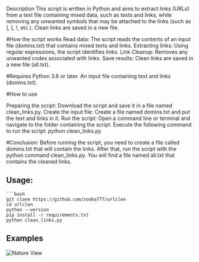 Description This script is written in Python and aims to extract links (URLs) from a text file containing mixed data, such as texts and links, while removing any unwanted symbols that may be attached to the links (such as ], [, !, etc.). Clean links are saved in a new file.

#How the script works Read data: The script reads the contents of an input file (domins.txt) that contains mixed texts and links. Extracting links: Using regular expressions, the script identifies links. Link Cleanup: Removes any unwanted codes associated with links. Save results: Clean links are saved in a new file (all.txt).

#Requires Python 3.6 or later. An input file containing text and links (domins.txt).

#How to use

Preparing the script: Download the script and save it in a file named clean_links.py.
Create the input file: Create a file named domins.txt and put the text and links in it.
Run the script: Open a command line or terminal and navigate to the folder containing the script. Execute the following command to run the script:
python clean_links.py

#Conclusion: Before running the script, you need to create a file called domins.txt that will contain the links. After that, run the script with the python command clean_links.py. You will find a file named all.txt that contains the cleaned links.



   ## Usage:
    ```bash
    git clone https://github.com/zooka777/urlclen
    cd urlclen
    python --version
    pip install -r requirements.txt
    python clean_links.py

## Examples
![Nature View](https://i.imgur.com/YiuHq2i.png)
